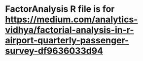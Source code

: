 # FactorAnalysis R file is for https://medium.com/analytics-vidhya/factorial-analysis-in-r-airport-quarterly-passenger-survey-df9636033d94
